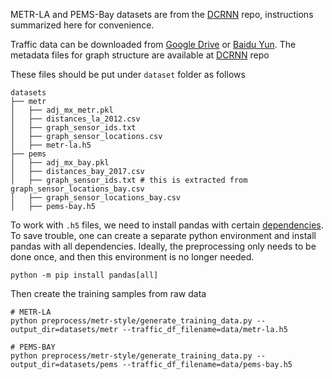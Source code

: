 METR-LA and PEMS-Bay datasets are from the [DCRNN](https://github.com/liyaguang/DCRNN?tab=readme-ov-file#data-preparation) repo, instructions summarized here for convenience.

Traffic data can be downloaded from [Google Drive](https://drive.google.com/open?id=10FOTa6HXPqX8Pf5WRoRwcFnW9BrNZEIX) or [Baidu Yun](https://pan.baidu.com/s/14Yy9isAIZYdU__OYEQGa_g).
The metadata files for graph structure are available at [DCRNN](https://github.com/liyaguang/DCRNN/tree/master/data/sensor_graph) repo

These files should be put under `dataset` folder as follows

```
datasets
├── metr
│   ├── adj_mx_metr.pkl
│   ├── distances_la_2012.csv
│   ├── graph_sensor_ids.txt
│   ├── graph_sensor_locations.csv
│   ├── metr-la.h5
├── pems
│   ├── adj_mx_bay.pkl
│   ├── distances_bay_2017.csv
│   ├── graph_sensor_ids.txt # this is extracted from graph_sensor_locations_bay.csv
│   ├── graph_sensor_locations_bay.csv
│   ├── pems-bay.h5
```

To work with `.h5` files, we need to install pandas with certain [dependencies](https://pandas.pydata.org/docs/getting_started/install.html#dependencies). 
To save trouble, one can create a separate python environment and install pandas with all dependencies.
Ideally, the preprocessing only needs to be done once, and then this environment is no longer needed.

```
python -m pip install pandas[all]
```

Then create the training samples from raw data

```
# METR-LA
python preprocess/metr-style/generate_training_data.py --output_dir=datasets/metr --traffic_df_filename=data/metr-la.h5

# PEMS-BAY
python preprocess/metr-style/generate_training_data.py --output_dir=datasets/pems --traffic_df_filename=data/pems-bay.h5
```